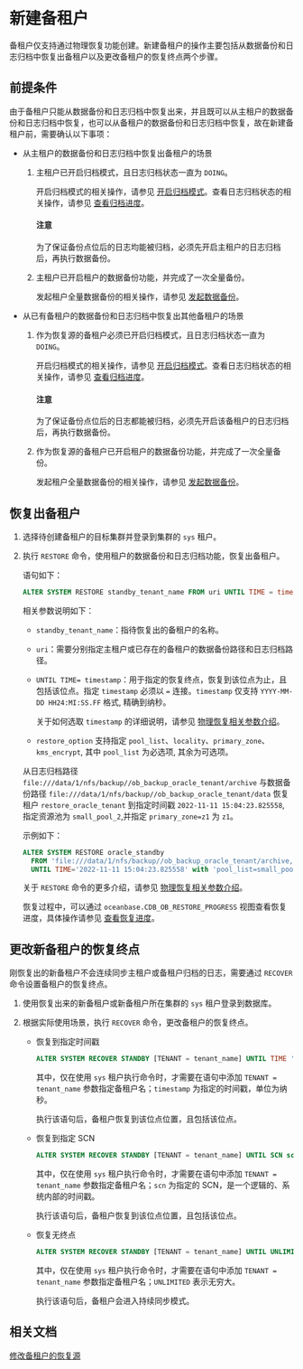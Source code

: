 # 新建备租户

备租户仅支持通过物理恢复功能创建。新建备租户的操作主要包括从数据备份和日志归档中恢复出备租户以及更改备租户的恢复终点两个步骤。

## 前提条件

由于备租户只能从数据备份和日志归档中恢复出来，并且既可以从主租户的数据备份和日志归档中恢复，也可以从备租户的数据备份和日志归档中恢复，故在新建备租户前，需要确认以下事项：

* 从主租户的数据备份和日志归档中恢复出备租户的场景

  1. 主租户已开启归档模式，且日志归档状态一直为 `DOING`。

     开启归档模式的相关操作，请参见 [开启归档模式](../../6.backup-and-recovery/3.log-archive/3.open-the-log-archive-mode.md)。查看日志归档状态的相关操作，请参见 [查看归档进度](../../6.backup-and-recovery/3.log-archive/6.view-log-archive-progress.md)。

     <main id="notice" type='notice'>
     <h4>注意</h4>
     <p>为了保证备份点位后的日志均能被归档，必须先开启主租户的日志归档后，再执行数据备份。</p>
     </main>

  2. 主租户已开启租户的数据备份功能，并完成了一次全量备份。

     发起租户全量数据备份的相关操作，请参见 [发起数据备份](../../6.backup-and-recovery/4.data-backup/2.initiate-full-data-backup.md)。

* 从已有备租户的数据备份和日志归档中恢复出其他备租户的场景

  1. 作为恢复源的备租户必须已开启归档模式，且日志归档状态一直为 `DOING`。

      开启归档模式的相关操作，请参见 [开启归档模式](../../6.backup-and-recovery/3.log-archive/3.open-the-log-archive-mode.md)。查看日志归档状态的相关操作，请参见 [查看归档进度](../../6.backup-and-recovery/3.log-archive/6.view-log-archive-progress.md)。

      <main id="notice" type='notice'>
      <h4>注意</h4>
      <p>为了保证备份点位后的日志都能被归档，必须先开启该备租户的日志归档后，再执行数据备份。</p>
      </main>

  2. 作为恢复源的备租户已开启租户的数据备份功能，并完成了一次全量备份。

      发起租户全量数据备份的相关操作，请参见 [发起数据备份](../../6.backup-and-recovery/4.data-backup/2.initiate-full-data-backup.md)。

## 恢复出备租户

1. 选择待创建备租户的目标集群并登录到集群的 `sys` 租户。

2. 执行 `RESTORE` 命令，使用租户的数据备份和日志归档功能，恢复出备租户。

   语句如下：

   ```sql
   ALTER SYSTEM RESTORE standby_tenant_name FROM uri UNTIL TIME = timestamp WITH restore_option [DESCRIPTION description];
   ```

   相关参数说明如下：

   * `standby_tenant_name`：指待恢复出的备租户的名称。

   * `uri`：需要分别指定主租户或已存在的备租户的数据备份路径和日志归档路径。

   * `UNTIL TIME= timestamp`：用于指定的恢复终点，恢复到该位点为止，且包括该位点。指定 `timestamp` 必须以 `=` 连接。`timestamp` 仅支持 `YYYY-MM-DD HH24:MI:SS.FF` 格式, 精确到纳秒。

      关于如何选取 `timestamp` 的详细说明，请参见 [物理恢复相关参数介绍](../../6.backup-and-recovery/6.restore-data/8.parameters-of-the-restore.md)。

   * `restore_option` 支持指定 `pool_list`、`locality`、`primary_zone`、`kms_encrypt`, 其中 `pool_list` 为必选项, 其余为可选项。

   从日志归档路径 `file:///data/1/nfs/backup//ob_backup_oracle_tenant/archive` 与数据备份路径 `file:///data/1/nfs/backup//ob_backup_oracle_tenant/data` 恢复租户 `restore_oracle_tenant` 到指定时间戳 `2022-11-11 15:04:23.825558`, 指定资源池为 `small_pool_2`,并指定 `primary_zone=z1` 为 `z1`。

   示例如下：

   ```sql
   ALTER SYSTEM RESTORE oracle_standby
     FROM 'file:///data/1/nfs/backup//ob_backup_oracle_tenant/archive,file:///data/1/nfs/backup//ob_backup_oracle_tenant/data' 
     UNTIL TIME='2022-11-11 15:04:23.825558' with 'pool_list=small_pool_2&primary_zone=z1';
   ```

   关于 `RESTORE` 命令的更多介绍，请参见 [物理恢复相关参数介绍](../../6.backup-and-recovery/6.restore-data/8.parameters-of-the-restore.md)。

   恢复过程中，可以通过 `oceanbase.CDB_OB_RESTORE_PROGRESS` 视图查看恢复进度，具体操作请参见 [查看恢复进度](../../6.backup-and-recovery/6.restore-data/4.view-the-restore-progress.md)。

## 更改新备租户的恢复终点

刚恢复出的新备租户不会连续同步主租户或备租户归档的日志，需要通过 `RECOVER` 命令设置备租户的恢复终点。

1. 使用恢复出来的新备租户或新备租户所在集群的 `sys` 租户登录到数据库。

2. 根据实际使用场景，执行 `RECOVER` 命令，更改备租户的恢复终点。

   * 恢复到指定时间戳

     ```sql
     ALTER SYSTEM RECOVER STANDBY [TENANT = tenant_name] UNTIL TIME 'timestamp';
     ```

     其中，仅在使用 `sys` 租户执行命令时，才需要在语句中添加 `TENANT = tenant_name` 参数指定备租户名；`timestamp` 为指定的时间戳，单位为纳秒。

     执行该语句后，备租户恢复到该位点位置，且包括该位点。

   * 恢复到指定 SCN

     ```sql
     ALTER SYSTEM RECOVER STANDBY [TENANT = tenant_name] UNTIL SCN scn;
     ```

     其中，仅在使用 `sys` 租户执行命令时，才需要在语句中添加 `TENANT = tenant_name` 参数指定备租户名；`scn` 为指定的 SCN，是一个逻辑的、系统内部的时间戳。

     执行该语句后，备租户恢复到该位点位置，且包括该位点。

   * 恢复无终点

     ```sql
     ALTER SYSTEM RECOVER STANDBY [TENANT = tenant_name] UNTIL UNLIMITED;
     ```

     其中，仅在使用 `sys` 租户执行命令时，才需要在语句中添加 `TENANT = tenant_name` 参数指定备租户名；`UNLIMITED` 表示无穷大。

     执行该语句后，备租户会进入持续同步模式。

## 相关文档

[修改备租户的恢复源](3.modify-the-restore-source-of-the-standby-tenant.md)
